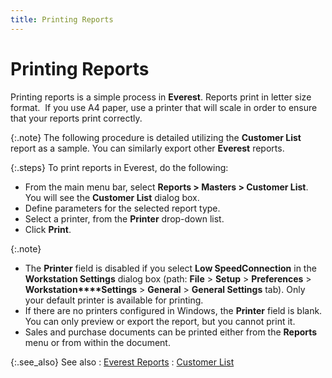 ```yaml
---
title: Printing Reports
---
```


# Printing Reports


Printing reports is a simple process in **Everest**.  Reports print in letter size format.  If  you use A4 paper, use a printer that will scale in order to ensure that  your reports print correctly.


{:.note}
The following procedure is detailed utilizing  the **Customer List** report as a  sample. You can similarly export other **Everest** reports.


{:.steps}
To print reports in Everest, do the following:

- From the main  menu bar, select **Reports &gt; Masters 
 &gt; Customer List**. You will see the **Customer 
 List** dialog box.
- Define parameters  for the selected report type.
- Select a printer,  from the **Printer** drop-down list.
- Click **Print**.



{:.note}
- The **Printer**  field is disabled if you select **Low Speed****C****onnection**  in the **Workstation Settings** dialog  box (path: **File** > **Setup**  > **Preferences** > **Workstation****Settings** > **General**  > **General Settings** tab). Only  your default printer is available for printing.
- If there are no  printers configured in Windows, the **Printer**  field is blank. You can only preview or export the report, but you cannot  print it.
- Sales and purchase  documents can be printed either from the **Reports**  menu or from within the document.


{:.see_also}
See also
: [Everest Reports]({{site.rpt_baseurl}}/everest-reports/everest_reports.html)
: [Customer List]({{site.rpt_baseurl}}/everest-reports/masters/customer_list.html)
